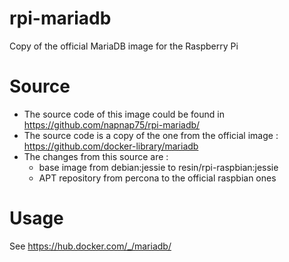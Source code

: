 # rpi-mariadb
Copy of the official MariaDB image for the Raspberry Pi

# Source
- The source code of this image could be found in https://github.com/napnap75/rpi-mariadb/
- The source code is a copy of the one from the official image : https://github.com/docker-library/mariadb
- The changes from this source are :
  * base image from debian:jessie to resin/rpi-raspbian:jessie
  * APT repository from percona to the official raspbian ones

# Usage
See https://hub.docker.com/_/mariadb/
